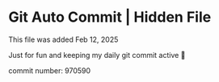 # Git Auto Commit | Hidden File

This file was added Feb 12, 2025

Just for fun and keeping my daily git commit active 🤪

commit number: 970590

